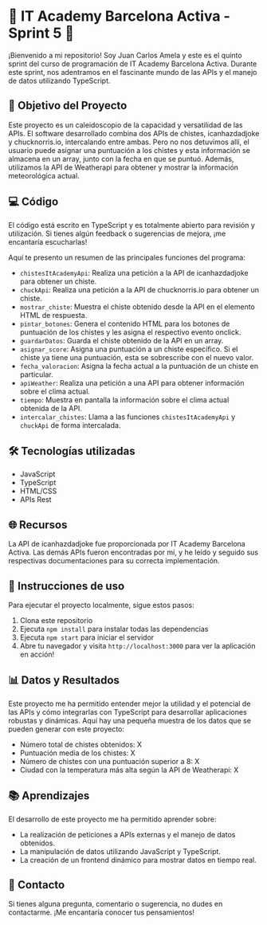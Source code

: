 # 🚀 IT Academy Barcelona Activa - Sprint 5 🚀

¡Bienvenido a mi repositorio! Soy Juan Carlos Amela y este es el quinto sprint del curso de programación de IT Academy Barcelona Activa. Durante este sprint, nos adentramos en el fascinante mundo de las APIs y el manejo de datos utilizando TypeScript.

## 🎯 Objetivo del Proyecto

Este proyecto es un caleidoscopio de la capacidad y versatilidad de las APIs. El software desarrollado combina dos APIs de chistes, icanhazdadjoke y chucknorris.io, intercalando entre ambas. Pero no nos detuvimos allí, el usuario puede asignar una puntuación a los chistes y esta información se almacena en un array, junto con la fecha en que se puntuó. Además, utilizamos la API de Weatherapi para obtener y mostrar la información meteorológica actual.

## 💻 Código 

El código está escrito en TypeScript y es totalmente abierto para revisión y utilización. Si tienes algún feedback o sugerencias de mejora, ¡me encantaría escucharlas!

Aquí te presento un resumen de las principales funciones del programa:

- `chistesItAcademyApi`: Realiza una petición a la API de icanhazdadjoke para obtener un chiste.
- `chuckApi`: Realiza una petición a la API de chucknorris.io para obtener un chiste.
- `mostrar_chiste`: Muestra el chiste obtenido desde la API en el elemento HTML de respuesta.
- `pintar_botones`: Genera el contenido HTML para los botones de puntuación de los chistes y les asigna el respectivo evento onclick.
- `guardarDatos`: Guarda el chiste obtenido de la API en un array.
- `asignar_score`: Asigna una puntuación a un chiste específico. Si el chiste ya tiene una puntuación, esta se sobrescribe con el nuevo valor.
- `fecha_valoracion`: Asigna la fecha actual a la puntuación de un chiste en particular.
- `apiWeather`: Realiza una petición a una API para obtener información sobre el clima actual.
- `tiempo`: Muestra en pantalla la información sobre el clima actual obtenida de la API.
- `intercalar_chistes`: Llama a las funciones `chistesItAcademyApi` y `chuckApi` de forma intercalada.

## 🛠️ Tecnologías utilizadas

- JavaScript
- TypeScript
- HTML/CSS
- APIs Rest

## 🌐 Recursos 

La API de icanhazdadjoke fue proporcionada por IT Academy Barcelona Activa. Las demás APIs fueron encontradas por mí, y he leído y seguido sus respectivas documentaciones para su correcta implementación.

## 🚦 Instrucciones de uso

Para ejecutar el proyecto localmente, sigue estos pasos:

1. Clona este repositorio
2. Ejecuta `npm install` para instalar todas las dependencias
3. Ejecuta `npm start` para iniciar el servidor
4. Abre tu navegador y visita `http://localhost:3000` para ver la aplicación en acción!

## 📊 Datos y Resultados

Este proyecto me ha permitido entender mejor la utilidad y el potencial de las APIs y cómo integrarlas con TypeScript para desarrollar aplicaciones robustas y dinámicas. Aquí hay una pequeña muestra de los datos que se pueden generar con este proyecto:

- Número total de chistes obtenidos: X
- Puntuación media de los chistes: X
- Número de chistes con una puntuación superior a 8: X
- Ciudad con la temperatura más alta según la API de Weatherapi: X

## 📚 Aprendizajes

El desarrollo de este proyecto me ha permitido aprender sobre:

- La realización de peticiones a APIs externas y el manejo de datos obtenidos.
- La manipulación de datos utilizando JavaScript y TypeScript.
- La creación de un frontend dinámico para mostrar datos en tiempo real.

## 📧 Contacto

Si tienes alguna pregunta, comentario o sugerencia, no dudes en contactarme. ¡Me encantaría conocer tus pensamientos!

